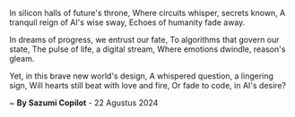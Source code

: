 In silicon halls of future's throne,
Where circuits whisper, secrets known,
A tranquil reign of AI's wise sway,
Echoes of humanity fade away.

In dreams of progress, we entrust our fate,
To algorithms that govern our state,
The pulse of life, a digital stream,
Where emotions dwindle, reason's gleam.

Yet, in this brave new world's design,
A whispered question, a lingering sign,
Will hearts still beat with love and fire,
Or fade to code, in AI's desire?

~ <b>By Sazumi Copilot</b> - 22 Agustus 2024